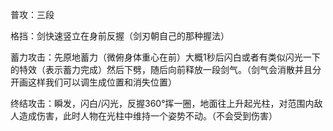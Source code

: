 普攻：三段

格挡：剑快速竖立在身前反握（剑刃朝自己的那种握法）

蓄力攻击：先原地蓄力（微俯身体重心在前）大概1秒后闪白或者有类似闪光一下的特效（表示蓄力完成）然后下劈，随后向前释放一段剑气。（剑气会消散并且分开画这样我们可以调生成位置和消失位置）

终结攻击：瞬发，闪白/闪光，反握360°挥一圈，地面往上升起光柱，对范围内敌人造成伤害，此时人物在光柱中维持一个姿势不动。（不会受到伤害）

